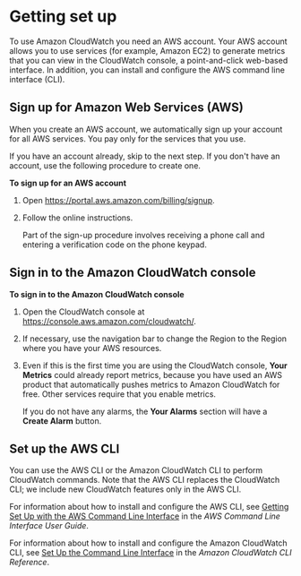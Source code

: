 # Getting set up<a name="GettingSetup"></a>

To use Amazon CloudWatch you need an AWS account\. Your AWS account allows you to use services \(for example, Amazon EC2\) to generate metrics that you can view in the CloudWatch console, a point\-and\-click web\-based interface\. In addition, you can install and configure the AWS command line interface \(CLI\)\.

## Sign up for Amazon Web Services \(AWS\)<a name="signup"></a>

When you create an AWS account, we automatically sign up your account for all AWS services\. You pay only for the services that you use\. 

If you have an account already, skip to the next step\. If you don't have an account, use the following procedure to create one\.

**To sign up for an AWS account**

1. Open [https://portal\.aws\.amazon\.com/billing/signup](https://portal.aws.amazon.com/billing/signup)\.

1. Follow the online instructions\.

   Part of the sign\-up procedure involves receiving a phone call and entering a verification code on the phone keypad\.

## Sign in to the Amazon CloudWatch console<a name="ConsoleSignIn"></a>

**To sign in to the Amazon CloudWatch console**

1. Open the CloudWatch console at [https://console\.aws\.amazon\.com/cloudwatch/](https://console.aws.amazon.com/cloudwatch/)\.

1. If necessary, use the navigation bar to change the Region to the Region where you have your AWS resources\.

1. Even if this is the first time you are using the CloudWatch console, **Your Metrics** could already report metrics, because you have used an AWS product that automatically pushes metrics to Amazon CloudWatch for free\. Other services require that you enable metrics\.

   If you do not have any alarms, the **Your Alarms** section will have a **Create Alarm** button\.

## Set up the AWS CLI<a name="SetupCLI"></a>

You can use the AWS CLI or the Amazon CloudWatch CLI to perform CloudWatch commands\. Note that the AWS CLI replaces the CloudWatch CLI; we include new CloudWatch features only in the AWS CLI\.

For information about how to install and configure the AWS CLI, see [Getting Set Up with the AWS Command Line Interface](https://docs.aws.amazon.com/cli/latest/userguide/cli-chap-getting-set-up.html) in the *AWS Command Line Interface User Guide*\.

For information about how to install and configure the Amazon CloudWatch CLI, see [Set Up the Command Line Interface](https://docs.aws.amazon.com/AmazonCloudWatch/latest/cli/SetupCLI.html) in the *Amazon CloudWatch CLI Reference*\.